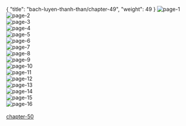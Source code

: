{ "title": "bach-luyen-thanh-than/chapter-49", "weight": 49 }
<img src="bach-luyen-thanh-than_0049_01-8f9575fa1e7f86e8fdbc69878198fe54.webp" alt="page-1" origin="http://storage.fshare.vn/Test-vechai/1501564145-Bach-Luyen-Thanh-Than-Chapter-48-02.jpg"><br/>
<img src="bach-luyen-thanh-than_0049_02-beb49554c64d517be63c998f85c0db32.webp" alt="page-2" origin="http://storage.fshare.vn/Test-vechai/1501564145-Bach-Luyen-Thanh-Than-Chapter-48-03.jpg"><br/>
<img src="bach-luyen-thanh-than_0049_03-6cdfc2282d65fd6a8845a0f967ec3b32.webp" alt="page-3" origin="http://storage.fshare.vn/Test-vechai/1501564145-Bach-Luyen-Thanh-Than-Chapter-48-04.jpg"><br/>
<img src="bach-luyen-thanh-than_0049_04-8e6261ce1636aff10594392211eae486.webp" alt="page-4" origin="http://storage.fshare.vn/Test-vechai/1501564145-Bach-Luyen-Thanh-Than-Chapter-48-05.jpg"><br/>
<img src="bach-luyen-thanh-than_0049_05-b33fb29e444149f5230125debc8294c8.webp" alt="page-5" origin="http://storage.fshare.vn/Test-vechai/1501564145-Bach-Luyen-Thanh-Than-Chapter-48-06.jpg"><br/>
<img src="bach-luyen-thanh-than_0049_06-a15ec490a2d745adda516a2701a08e40.webp" alt="page-6" origin="http://storage.fshare.vn/Test-vechai/1501564145-Bach-Luyen-Thanh-Than-Chapter-48-07.jpg"><br/>
<img src="bach-luyen-thanh-than_0049_07-9838e332590cfeff053d48a853fb0dd8.webp" alt="page-7" origin="http://storage.fshare.vn/Test-vechai/1501564145-Bach-Luyen-Thanh-Than-Chapter-48-08.jpg"><br/>
<img src="bach-luyen-thanh-than_0049_08-3153c0658a3176ef676e329560e53dd0.webp" alt="page-8" origin="http://storage.fshare.vn/Test-vechai/1501564145-Bach-Luyen-Thanh-Than-Chapter-48-09.jpg"><br/>
<img src="bach-luyen-thanh-than_0049_09-7c41f036b17746f822aa7bf6fe75408b.webp" alt="page-9" origin="http://storage.fshare.vn/Test-vechai/1501564145-Bach-Luyen-Thanh-Than-Chapter-48-10.jpg"><br/>
<img src="bach-luyen-thanh-than_0049_10-a3ab33efb4c040ac0d74a920f7f4932e.webp" alt="page-10" origin="http://storage.fshare.vn/Test-vechai/1501564145-Bach-Luyen-Thanh-Than-Chapter-48-11.jpg"><br/>
<img src="bach-luyen-thanh-than_0049_11-e4cf2ab46297325662fc0ccdc860be3e.webp" alt="page-11" origin="http://storage.fshare.vn/Test-vechai/1501564145-Bach-Luyen-Thanh-Than-Chapter-48-12.jpg"><br/>
<img src="bach-luyen-thanh-than_0049_12-29ab0a7c7769ceea530ed97de8b6e3b8.webp" alt="page-12" origin="http://storage.fshare.vn/Test-vechai/1501564145-Bach-Luyen-Thanh-Than-Chapter-48-13.jpg"><br/>
<img src="bach-luyen-thanh-than_0049_13-64f0bec957a736d83685c04c17e3f925.webp" alt="page-13" origin="http://storage.fshare.vn/Test-vechai/1501564145-Bach-Luyen-Thanh-Than-Chapter-48-14.jpg"><br/>
<img src="bach-luyen-thanh-than_0049_14-baf9396a51f37ffbaa9d4e37bc553046.webp" alt="page-14" origin="http://storage.fshare.vn/Test-vechai/1501564145-Bach-Luyen-Thanh-Than-Chapter-48-15.jpg"><br/>
<img src="bach-luyen-thanh-than_0049_15-fca718b31c1be148188ba25029435d54.webp" alt="page-15" origin="http://storage.fshare.vn/Test-vechai/1501564145-Bach-Luyen-Thanh-Than-Chapter-48-16.jpg"><br/>
<img src="bach-luyen-thanh-than_0049_16-b5e24db0a01af96f1f18600ce12b3159.webp" alt="page-16" origin="http://storage.fshare.vn/Test-vechai/1501564145-Bach-Luyen-Thanh-Than-Chapter-48-17.jpg"><br/>
<br/><a class="nextchap" href="/bach-luyen-thanh-than/chapter-50">chapter-50</a>
